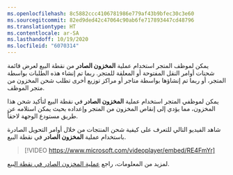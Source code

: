 ```yaml
---
ms.openlocfilehash: 8c5882ccc4106781986e779af43b9bfec30c3e60
ms.sourcegitcommit: 82ed9ded42c47064c90ab6fe717893447cd48796
ms.translationtype: HT
ms.contentlocale: ar-SA
ms.lasthandoff: 10/19/2020
ms.locfileid: "6070314"
---
```

يمكن لموظف المتجر استخدام عملية **المخزون الصادر** من نقطة البيع لعرض قائمة شحنات أوامر النقل المفتوحة أو المعلقة للمتجر. ربما تم إنشاء هذه الطلبات بواسطة المتجر، أو ربما تم إنشاؤها بواسطة متاجر أو مراكز توزيع أخرى تطلب شحن المخزون من متجر الموظف.   

يمكن لموظفي المتجر استخدام عملية **المخزون الصادر** في نقطة البيع لتأكيد شحن هذا المخزون، مما يؤدي إلى إنقاص المخزون من المتجر وإعداده بحيث يمكن استلامه عن طريق مستودع الوجهة لاحقاً.

شاهد الفيديو التالي للتعرف على كيفية شحن المنتجات من خلال أوامر التحويل الصادرة باستخدام عملية **المخزون الصادر** في نقطة البيع. 
 
> [!VIDEO https://www.microsoft.com/videoplayer/embed/RE4FmYr]

لمزيد من المعلومات، راجع [عملية المخزون الصادر في نقطة البيع](https://docs.microsoft.com/dynamics365/commerce/pos-outbound-inventory-operation?azure-portal=true).


